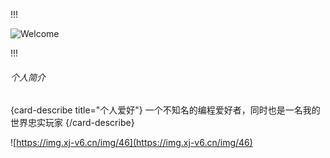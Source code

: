 !!!
<p><img src="https://api.vvhan.com/api/ip" alt="Welcome" title="Welcome"> </p>
!!!

###### 个人简介

{card-describe title="个人爱好"}
一个不知名的编程爱好者，同时也是一名我的世界忠实玩家
{/card-describe}


![https://img.xj-v6.cn/img/46](https://img.xj-v6.cn/img/46)

